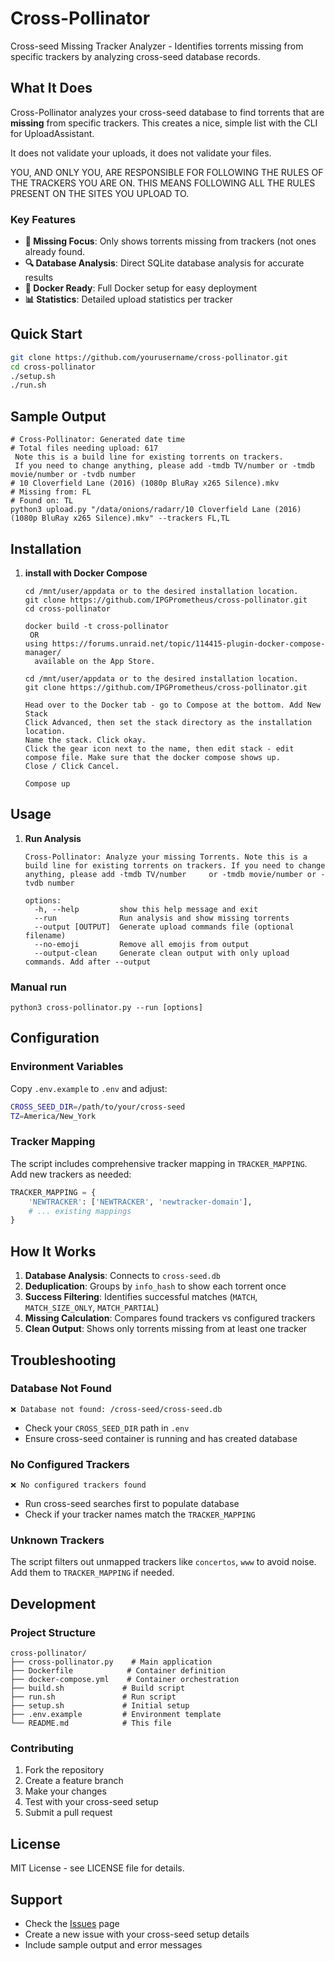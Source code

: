 # Cross-Pollinator

Cross-seed Missing Tracker Analyzer - Identifies torrents missing from specific trackers by analyzing cross-seed database records.

## What It Does

Cross-Pollinator analyzes your cross-seed database to find torrents that are **missing** from specific trackers.
This creates a nice, simple list with the CLI for UploadAssistant.

It does not validate your uploads, it does not validate your files. 

YOU, AND ONLY YOU, ARE RESPONSIBLE FOR FOLLOWING THE RULES OF THE TRACKERS YOU ARE ON. 
THIS MEANS FOLLOWING ALL THE RULES PRESENT ON THE SITES YOU UPLOAD TO. 

### Key Features

- **🎯 Missing Focus**: Only shows torrents missing from trackers (not ones already found.
- **🔍 Database Analysis**: Direct SQLite database analysis for accurate results
- **🐳 Docker Ready**: Full Docker setup for easy deployment
- **📊 Statistics**: Detailed upload statistics per tracker

## Quick Start

```bash
git clone https://github.com/yourusername/cross-pollinator.git
cd cross-pollinator
./setup.sh
./run.sh
```

## Sample Output

```
# Cross-Pollinator: Generated date time
# Total files needing upload: 617
 Note this is a build line for existing torrents on trackers. 
 If you need to change anything, please add -tmdb TV/number or -tmdb movie/number or -tvdb number 
# 10 Cloverfield Lane (2016) (1080p BluRay x265 Silence).mkv
# Missing from: FL
# Found on: TL
python3 upload.py "/data/onions/radarr/10 Cloverfield Lane (2016) (1080p BluRay x265 Silence).mkv" --trackers FL,TL
```

## Installation
1. **install with Docker Compose**
   ```
   cd /mnt/user/appdata or to the desired installation location. 
   git clone https://github.com/IPGPrometheus/cross-pollinator.git
   cd cross-pollinator

   docker build -t cross-pollinator
    OR 
   using https://forums.unraid.net/topic/114415-plugin-docker-compose-manager/ 
     available on the App Store. 

   cd /mnt/user/appdata or to the desired installation location.  
   git clone https://github.com/IPGPrometheus/cross-pollinator.git

   Head over to the Docker tab - go to Compose at the bottom. Add New Stack
   Click Advanced, then set the stack directory as the installation location. 
   Name the stack. Click okay.
   Click the gear icon next to the name, then edit stack - edit compose file. Make sure that the docker compose shows up. 
   Close / Click Cancel. 

   Compose up 
   ```

## Usage
1. **Run Analysis**
   ```
   Cross-Pollinator: Analyze your missing Torrents. Note this is a build line for existing torrents on trackers. If you need to change anything, please add -tmdb TV/number     or -tmdb movie/number or -tvdb number

   options:
     -h, --help         show this help message and exit
     --run              Run analysis and show missing torrents
     --output [OUTPUT]  Generate upload commands file (optional filename)
     --no-emoji         Remove all emojis from output
     --output-clean     Generate clean output with only upload commands. Add after --output
   ```

### Manual run

```
python3 cross-pollinator.py --run [options]
```

## Configuration

### Environment Variables

Copy `.env.example` to `.env` and adjust:

```bash
CROSS_SEED_DIR=/path/to/your/cross-seed
TZ=America/New_York
```

### Tracker Mapping

The script includes comprehensive tracker mapping in `TRACKER_MAPPING`. Add new trackers as needed:

```python
TRACKER_MAPPING = {
    'NEWTRACKER': ['NEWTRACKER', 'newtracker-domain'],
    # ... existing mappings
}
```

## How It Works

1. **Database Analysis**: Connects to `cross-seed.db`
2. **Deduplication**: Groups by `info_hash` to show each torrent once
3. **Success Filtering**: Identifies successful matches (`MATCH`, `MATCH_SIZE_ONLY`, `MATCH_PARTIAL`)
4. **Missing Calculation**: Compares found trackers vs configured trackers
5. **Clean Output**: Shows only torrents missing from at least one tracker

## Troubleshooting

### Database Not Found
```
❌ Database not found: /cross-seed/cross-seed.db
```
- Check your `CROSS_SEED_DIR` path in `.env`
- Ensure cross-seed container is running and has created database

### No Configured Trackers
```
❌ No configured trackers found
```
- Run cross-seed searches first to populate database
- Check if your tracker names match the `TRACKER_MAPPING`

### Unknown Trackers
The script filters out unmapped trackers like `concertos`, `www` to avoid noise. Add them to `TRACKER_MAPPING` if needed.

## Development

### Project Structure
```
cross-pollinator/
├── cross-pollinator.py    # Main application
├── Dockerfile            # Container definition
├── docker-compose.yml    # Container orchestration
├── build.sh             # Build script
├── run.sh               # Run script
├── setup.sh             # Initial setup
├── .env.example         # Environment template
└── README.md            # This file
```

### Contributing

1. Fork the repository
2. Create a feature branch
3. Make your changes
4. Test with your cross-seed setup
5. Submit a pull request

## License

MIT License - see LICENSE file for details.

## Support

- Check the [Issues](https://github.com/yourusername/cross-pollinator/issues) page
- Create a new issue with your cross-seed setup details
- Include sample output and error messages
